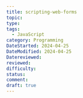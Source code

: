 ```yaml
---
title: scripting-web-forms
topic: 
type: 
tags:
  - JavaScript
category: Programming
DateStarted: 2024-04-25
DateModified: 2024-04-25
Datereviewed: 
reviewed: 
difficulty: 
status: 
comment: 
draft: true
---
```

